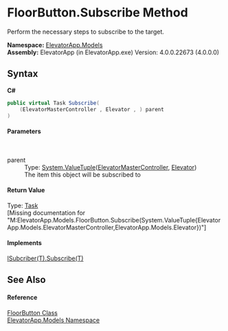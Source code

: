 # FloorButton.Subscribe Method 
 

Perform the necessary steps to subscribe to the target.

**Namespace:**&nbsp;<a href="N_ElevatorApp_Models">ElevatorApp.Models</a><br />**Assembly:**&nbsp;ElevatorApp (in ElevatorApp.exe) Version: 4.0.0.22673 (4.0.0.0)

## Syntax

**C#**<br />
``` C#
public virtual Task Subscribe(
	(ElevatorMasterController , Elevator , ) parent
)
```


#### Parameters
&nbsp;<dl><dt>parent</dt><dd>Type: <a href="http://msdn2.microsoft.com/en-us/library/mt744804" target="_blank">System.ValueTuple</a>(<a href="T_ElevatorApp_Models_ElevatorMasterController">ElevatorMasterController</a>, <a href="T_ElevatorApp_Models_Elevator">Elevator</a>)<br />The item this object will be subscribed to</dd></dl>

#### Return Value
Type: <a href="http://msdn2.microsoft.com/en-us/library/dd235678" target="_blank">Task</a><br />\[Missing <returns> documentation for "M:ElevatorApp.Models.FloorButton.Subscribe(System.ValueTuple{ElevatorApp.Models.ElevatorMasterController,ElevatorApp.Models.Elevator})"\]

#### Implements
<a href="M_ElevatorApp_Models_Interfaces_ISubcriber_1_Subscribe">ISubcriber(T).Subscribe(T)</a><br />

## See Also


#### Reference
<a href="T_ElevatorApp_Models_FloorButton">FloorButton Class</a><br /><a href="N_ElevatorApp_Models">ElevatorApp.Models Namespace</a><br />